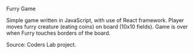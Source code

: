 Furry Game

Simple game written in JavaScript, with use of React framework. Player moves furry creature (eating coins) on board (10x10 fields). Game is over when Furry touches borders of the board.

Source: Coders Lab project.